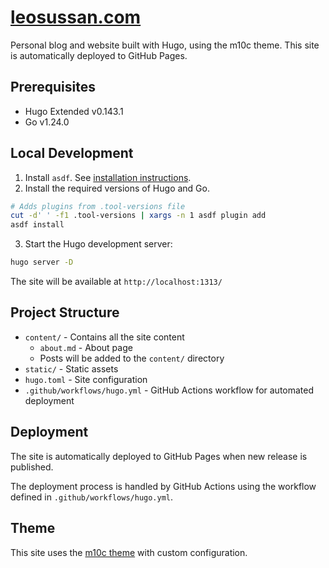 # [leosussan.com](https//leosussan.com)

Personal blog and website built with Hugo, using the m10c theme. This site is automatically deployed to GitHub Pages.

## Prerequisites

- Hugo Extended v0.143.1
- Go v1.24.0

## Local Development

1. Install `asdf`. See [installation instructions](https://asdf-vm.com/#/core-manage-asdf-vm?id=install-asdf-vm).
2. Install the required versions of Hugo and Go.
```bash
# Adds plugins from .tool-versions file 
cut -d' ' -f1 .tool-versions | xargs -n 1 asdf plugin add
asdf install
```
3. Start the Hugo development server:
```bash
hugo server -D
```

The site will be available at `http://localhost:1313/`

## Project Structure

- `content/` - Contains all the site content
  - `about.md` - About page
  - Posts will be added to the `content/` directory
- `static/` - Static assets
- `hugo.toml` - Site configuration
- `.github/workflows/hugo.yml` - GitHub Actions workflow for automated deployment

## Deployment

The site is automatically deployed to GitHub Pages when new release is published.

The deployment process is handled by GitHub Actions using the workflow defined in `.github/workflows/hugo.yml`.

## Theme

This site uses the [m10c theme](https://github.com/vaga/hugo-theme-m10c) with custom configuration.